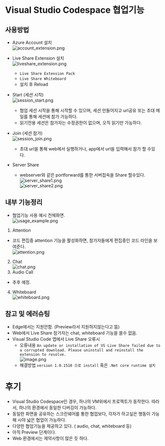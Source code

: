 # Visual Studio Codespace 협업기능

## 사용방법
- Azure Account 설치  
![account_extension.png](img/review3/Items.png)

- Live Share Extension 설치  
![liveshare_extension.png](img/review3/Items(1).png)
  - `Live Share Extension Pack`
  - `Live Share Whiteboard`
  - 설치 후 Reload

- Start (세션 시작)  
![session_start.png](img/review3/Items(2).png)
  - 협업 세션 시작을 통해 시작할 수 있으며, 세션 만들어지고 url공유 또는 초대 메일를 통해 세션에 참가 가능하다.
  - 읽기전용 세션은 참가자는 수정권한이 없으며, 오직 읽기만 가능하다.
- Join (세션 참가)  
![session_join.png](img/review3/Items(3).png)  
  - 초대 url을 통해 web에서 실행하거나, app에서 url을 입력해서 참가 할 수있다.
- Server Share
  - webserver와 같은 portforward를 통한 서버접속을 Share 할수있다.  
![server_share1.png](img/review3/Items(4).png)  
![server_share2.png](img/review3/Items(5).png)  

## 내부 기능정리
- 협업기능 사용 예시 전체화면.  
![usage_example.png](img/review3/Items(6).png)  
1. Attention
- 코드 편집중 attention 기능을 활성화하면, 참가자들에게 편집중인 코드 라인을 보여준다.  
![attention.png](img/review3/Items(7).png)  
2. Chat  
![chat.png](img/review3/chat.png)   
3. Audio Call
- 추후 예정.
4. Whiteboard  
![whiteboard.png](img/review3/whiteboard.png)

## 참고 및 에러슈팅
- Edge에서는 지원안함. (Preview라서 지원하지않는다고 뜸)
- Web에서 Live Share 참가자는 chat, whiteboard 기능을 쓸수 없음. 
- Visual Studio Code 앱에서 Live Share 오류시
  - 오류내용 `An update or installation of VS Live Share failed due to a corrupted download. Please uninstall and reinstall the extension to resolve.`  
![image.png](img/review3/Items(8).png)  
  - 해결방법 `version 1.0.1510 으로 install` 혹은 `.Net core runtime 설치`

# 후기
- Visual Studio Codespace인 경우, 하나의 VM위에서 프로젝트가 동작한다. 따라서, 하나의 환경에서 동일한 디버깅이 가능하다.
- 동일한 화면을 공유하는 스크린쉐어를 통한 협업보다, 각자가 하고싶은 행동이 가능해 시야 넓은 협업이 가능하다.
- 다양한 협업기능을 제공하고 있다. ( audio, chat, whiteboard 등)
- 아직 Preview 단계이다.
- Web 환경에서는 제약사항이 많은 듯 하다.